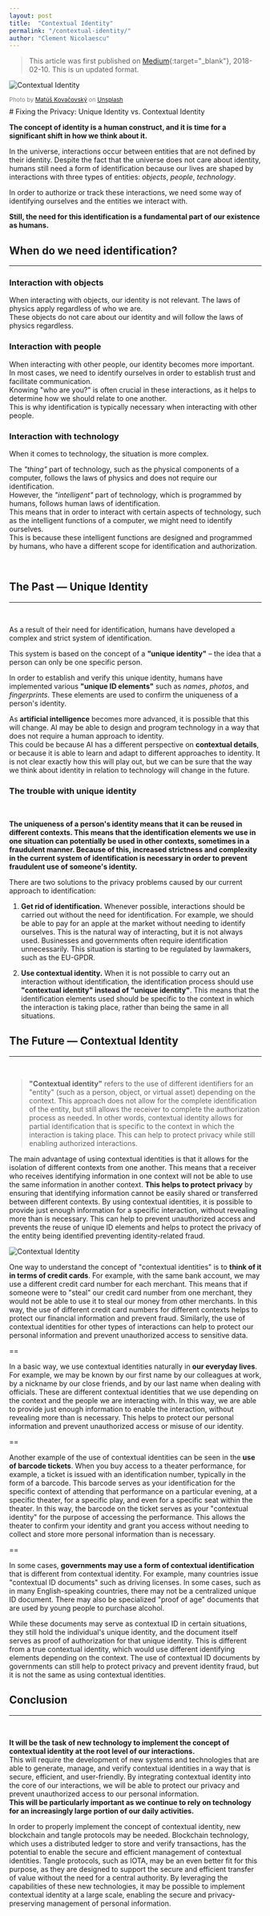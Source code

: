 ```yaml
---
layout: post
title:  "Contextual Identity"
permalink: "/contextual-identity/"
author: "Clement Nicolaescu"
---
```


>
> This article was first published on [Medium](https://medium.com/hackernoon/contextual-identity-fixing-the-privacy-a40ea7ce6b32){:target="_blank"}, 2018-02-10. This is un updated format.

![Contextual Identity](/images/posts/contextual_identity_picture.webp)
<div style="margin-bottom: 8px; margin-top: 0px; font-size: smaller; color: grey;">
Photo by <a href="https://unsplash.com/photos/eIvLuyDjCQI?utm_source=unsplash&amp;utm_medium=referral&amp;utm_content=creditCopyText" rel="noopener ugc nofollow" target="_blank">Matúš Kovačovský</a> on <a class="au ly" href="https://unsplash.com/search/photos/multiple-identity?utm_source=unsplash&amp;utm_medium=referral&amp;utm_content=creditCopyText" rel="noopener ugc nofollow" target="_blank">Unsplash</a>
</div>
# Fixing the Privacy: Unique Identity vs. Contextual Identity


**The concept of identity is a human construct, and it is time for a significant shift in how we think about it.**

In the universe, interactions occur between entities that are not defined by their identity.
Despite the fact that the universe does not care about identity, humans still need a form of identification because our lives are shaped by interactions with three types of entities: *objects*, *people*, *technology*. 

In order to authorize or track these interactions, we need some way of identifying ourselves and the entities we interact with.   

**Still, the need for this identification is a fundamental part of our existence as humans.**



## When do we need identification?

----------

### Interaction with objects

When interacting with objects, our identity is not relevant. The laws of physics apply regardless of who we are.      
These objects do not care about our identity and will follow the laws of physics regardless.

### Interaction with people

When interacting with other people, our identity becomes more important. In most cases, we need to identify ourselves in order to establish trust and facilitate communication.    
Knowing "who are you?" is often crucial in these interactions, as it helps to determine how we should relate to one another.    
This is why identification is typically necessary when interacting with other people.


### Interaction with technology

When it comes to technology, the situation is more complex.    

The *"thing"* part of technology, such as the physical components of a computer, follows the laws of physics and does not require our identification.     
However, the *"intelligent"* part of technology, which is programmed by humans, follows human laws of identification.    
This means that in order to interact with certain aspects of technology, such as the intelligent functions of a computer, we might need to identify ourselves.   
This is because these intelligent functions are designed and programmed by humans, who have a different scope for identification and authorization.


&nbsp;
&nbsp;

## The Past — Unique Identity

----------
&nbsp;

As a result of their need for identification, humans have developed a complex and strict system of identification.    

This system is based on the concept of a **"unique identity"** – the idea that a person can only be one specific person.     

In order to establish and verify this unique identity, humans have implemented various **"unique ID elements"** such as *names*, *photos*, and *fingerprints*. These elements are used to confirm the uniqueness of a person's identity.   

As **artificial intelligence** becomes more advanced, it is possible that this will change. AI may be able to design and program technology in a way that does not require a human approach to identity.   
This could be because AI has a different perspective on **contextual details**, or because it is able to learn and adapt to different approaches to identity. It is not clear exactly how this will play out, but we can be sure that the way we think about identity in relation to technology will change in the future.


### The trouble with unique identity
&nbsp;


**The uniqueness of a person's identity means that it can be reused in different contexts. This means that the identification elements we use in one situation can potentially be used in other contexts, sometimes in a fraudulent manner. Because of this, increased strictness and complexity in the current system of identification is necessary in order to prevent fraudulent use of someone's identity.**


There are two solutions to the privacy problems caused by our current approach to identification:

1. **Get rid of identification.** Whenever possible, interactions should be carried out without the need for identification. For example, we should be able to pay for an apple at the market without needing to identify ourselves. This is the natural way of interacting, but it is not always used. Businesses and governments often require identification unnecessarily. This situation is starting to be regulated by lawmakers, such as the EU-GPDR.


2. **Use contextual identity.** When it is not possible to carry out an interaction without identification, the identification process should use **"contextual identity" instead of "unique identity"**. This means that the identification elements used should be specific to the context in which the interaction is taking place, rather than being the same in all situations.


## The Future — Contextual Identity

----------
&nbsp;

>**"Contextual identity"** refers to the use of different identifiers for an "entity" (such as a person, object, or virtual asset) depending on the context. This approach does not allow for the complete identification of the entity, but still allows the receiver to complete the authorization process as needed. In other words, contextual identity allows for partial identification that is specific to the context in which the interaction is taking place. This can help to protect privacy while still enabling authorized interactions.

The main advantage of using contextual identities is that it allows for the isolation of different contexts from one another. This means that a receiver who receives identifying information in one context will not be able to use the same information in another context. **This helps to protect privacy** by ensuring that identifying information cannot be easily shared or transferred between different contexts. By using contextual identities, it is possible to provide just enough information for a specific interaction, without revealing more than is necessary. This can help to prevent unauthorized access and prevents the reuse of unique ID elements and helps to protect the privacy of the entity being identified preventing identity-related fraud.

![Contextual Identity](/images/posts/contextual_identity_schema.webp)

One way to understand the concept of "contextual identities" is to **think of it in terms of credit cards**. For example, with the same bank account, we may use a different credit card number for each merchant. This means that if someone were to "steal" our credit card number from one merchant, they would not be able to use it to steal our money from other merchants. In this way, the use of different credit card numbers for different contexts helps to protect our financial information and prevent fraud. Similarly, the use of contextual identities for other types of interactions can help to protect our personal information and prevent unauthorized access to sensitive data.

==

In a basic way, we use contextual identities naturally in **our everyday lives**. For example, we may be known by our first name by our colleagues at work, by a nickname by our close friends, and by our last name when dealing with officials. These are different contextual identities that we use depending on the context and the people we are interacting with. In this way, we are able to provide just enough information to enable the interaction, without revealing more than is necessary. This helps to protect our personal information and prevent unauthorized access or misuse of our identity.

==

Another example of the use of contextual identities can be seen in the **use of barcode tickets**. When you buy access to a theater performance, for example, a ticket is issued with an identification number, typically in the form of a barcode. This barcode serves as your identification for the specific context of attending that performance on a particular evening, at a specific theater, for a specific play, and even for a specific seat within the theater. In this way, the barcode on the ticket serves as your "contextual identity" for the purpose of accessing the performance. This allows the theater to confirm your identity and grant you access without needing to collect and store more personal information than is necessary.

==

In some cases, **governments may use a form of contextual identification** that is different from contextual identity. For example, many countries issue "contextual ID documents" such as driving licenses. In some cases, such as in many English-speaking countries, there may not be a centralized unique ID document. There may also be specialized "proof of age" documents that are used by young people to purchase alcohol.

While these documents may serve as contextual ID in certain situations, they still hold the individual's unique identity, and the document itself serves as proof of authorization for that unique identity. This is different from a true contextual identity, which would use different identifying elements depending on the context. The use of contextual ID documents by governments can still help to protect privacy and prevent identity fraud, but it is not the same as using contextual identities.

## Conclusion

----------------
&nbsp;


**It will be the task of new technology to implement the concept of contextual identity at the root level of our interactions.**    
This will require the development of new systems and technologies that are able to generate, manage, and verify contextual identities in a way that is secure, efficient, and user-friendly. By integrating contextual identity into the core of our interactions, we will be able to protect our privacy and prevent unauthorized access to our personal information.   
**This will be particularly important as we continue to rely on technology for an increasingly large portion of our daily activities.**


In order to properly implement the concept of contextual identity, new blockchain and tangle protocols may be needed. Blockchain technology, which uses a distributed ledger to store and verify transactions, has the potential to enable the secure and efficient management of contextual identities. Tangle protocols, such as IOTA, may be an even better fit for this purpose, as they are designed to support the secure and efficient transfer of value without the need for a central authority. By leveraging the capabilities of these new technologies, it may be possible to implement contextual identity at a large scale, enabling the secure and privacy-preserving management of personal information.
